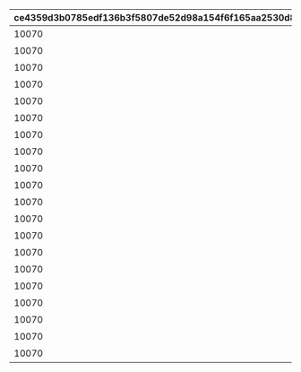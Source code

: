 |ce4359d3b0785edf136b3f5807de52d98a154f6f165aa2530d84c31c44eb3003|14b6c8b89e05a5fadd9079d0958594569dc659dadb82f3463c37ecb31c627a4b|9d5ab2d189c90644097fb38e1c10b859461dbfaf147b054a4bc78b81c2fde76c|d091f2e78369e841d9794ef6ff2e86ae6b8b3822734a6a971d9c2a435c0cc52d|3ebea93e02bd67a615fba7686cbff61979431137b63b637215d888947b04ec54|d913bece58e9915d7e47cadf7902ad9a977cbd217b63a556a8c6a9229e363a9c|c83f19fad7807adaf983c8f4a9ad18c242468ce1dcbd5ded77131cf1744eaf18|
| --- | --- | --- | --- | --- | --- | --- |
|10070|0|1007001|0|20039101|0|絵日記その1|
|10070|0|1007002|0|20039101|1007001|絵日記その2|
|10070|0|1007003|0|20039103|1007002|絵日記その3|
|10070|0|1007004|0|20039106|1007003|絵日記その4|
|10070|0|1007005|0|20039107|1007004|絵日記その5|
|10070|0|1007006|0|20039110|1007005|絵日記その6|
|10070|0|1007007|0|20039112|1007006|絵日記その7|
|10070|2003901|1007008|0|0|1007007|絵日記その8|
|10070|2003901|1007009|0|0|1007007|エリコの絵日記|
|10070|2003901|1007010|0|0|1007007|シズルの絵日記|
|10070|0|1007011|2021/07/14 21:00:00|20039101|0|絵日記その1(添削)|
|10070|0|1007012|2021/07/14 21:00:00|20039101|0|絵日記その2(添削)|
|10070|0|1007013|2021/07/14 21:00:00|20039103|0|絵日記その3(添削)|
|10070|0|1007014|2021/07/14 21:00:00|20039106|0|絵日記その4(添削)|
|10070|0|1007015|2021/07/14 21:00:00|20039107|0|絵日記その5(添削)|
|10070|0|1007016|2021/07/14 21:00:00|20039110|0|絵日記その6(添削)|
|10070|0|1007017|2021/07/14 21:00:00|20039112|0|絵日記その7(添削)|
|10070|2003901|1007018|2021/07/14 21:00:00|0|0|絵日記その8(添削)|
|10070|2003901|1007019|2021/07/14 21:00:00|0|0|エリコの絵日記(添削)|
|10070|2003901|1007020|2021/07/14 21:00:00|0|0|シズルの絵日記(添削)|